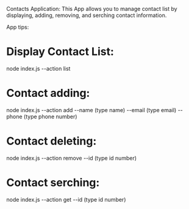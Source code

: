 Contacts Application:
This App allows you to manage contact list by displaying, adding, removing, and serching contact information.

App tips:

# Display Contact List:

node index.js --action list

# Contact adding:

node index.js --action add --name (type name) --email (type email) --phone (type phone number)

# Contact deleting:

node index.js --action remove --id (type id number)

# Contact serching:

node index.js --action get --id (type id number)
